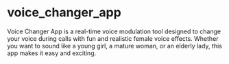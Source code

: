 # voice_changer_app
Voice Changer App is a real-time voice modulation tool designed to change your voice during calls with fun and realistic female voice effects. Whether you want to sound like a young girl, a mature woman, or an elderly lady, this app makes it easy and exciting.
